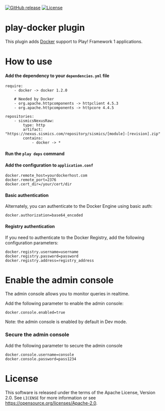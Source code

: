 [![GitHub release](https://img.shields.io/github/release/sismics/play-docker.svg?style=flat-square)](https://github.com/sismics/play-docker/releases/latest)
[![License](https://img.shields.io/badge/License-Apache%202.0-blue.svg)](https://opensource.org/licenses/Apache-2.0)

# play-docker plugin

This plugin adds [Docker](https://www.docker.com/) support to Play! Framework 1 applications.

# How to use

####  Add the dependency to your `dependencies.yml` file

```
require:
    - docker -> docker 1.2.0
    
    # Needed by Docker
    - org.apache.httpcomponents -> httpclient 4.5.3
    - org.apache.httpcomponents -> httpcore 4.4.5

repositories:
    - sismicsNexusRaw:
        type: http
        artifact: "https://nexus.sismics.com/repository/sismics/[module]-[revision].zip"
        contains:
            - docker -> *

```
####  Run the `play deps` command

####  Add the configuration to `application.conf`

```
docker.remote_host=yourdockerhost.com
docker.remote_port=2376
docker.cert_dir=/your/cert/dir
```

####  Basic authentication

Alternately, you can authenticate to the Docker Engine using basic auth:

```
docker.authorization=base64_encoded
```

####  Registry authentication

If you need to authenticate to the Docker Registry, add the following configuration parameters: 

```
docker.registry.username=username
docker.registry.password=password
docker.registry.address=registry_address
```

# Enable the admin console

The admin console allows you to monitor queries in realtime.

Add the following parameter to enable the admin console:

```
docker.console.enabled=true
```

Note: the admin console is enabled by default in Dev mode.

### Secure the admin console

Add the following parameter to secure the admin console

```
docker.console.username=console
docker.console.password=pass1234
```

# License

This software is released under the terms of the Apache License, Version 2.0. See `LICENSE` for more
information or see <https://opensource.org/licenses/Apache-2.0>.
